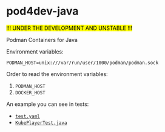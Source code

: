 # pod4dev-java

<mark>!!! UNDER THE DEVELOPMENT AND UNSTABLE !!!</mark>

Podman Containers for Java

Environment variables:

```dotenv
PODMAN_HOST=unix:///var/run/user/1000/podman/podman.sock
```

Order to read the environment variables: 
1. `PODMAN_HOST`
2. `DOCKER_HOST`

An example you can see in tests:
- [`test.yaml`][1]
- [`KubePlayerTest.java`][2]

[1]: src/test/resources/test.yaml
[2]: src/test/java/io/github/pod4dev/java/KubePlayerTest.java